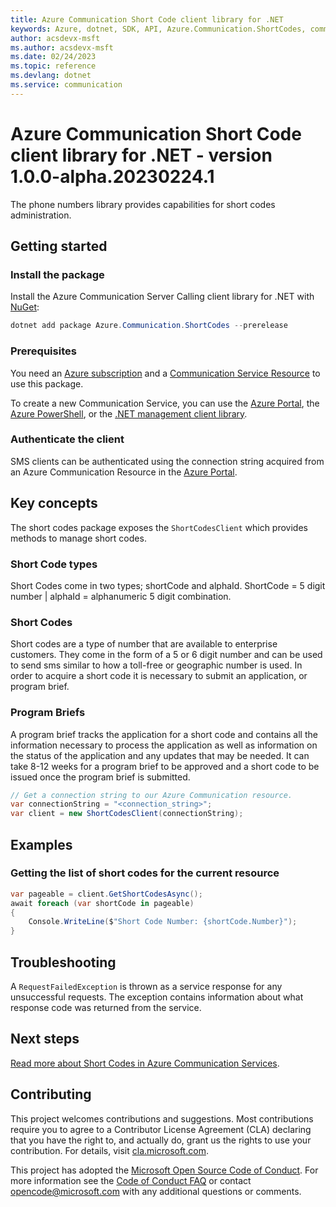 ```yaml
---
title: Azure Communication Short Code client library for .NET
keywords: Azure, dotnet, SDK, API, Azure.Communication.ShortCodes, communication
author: acsdevx-msft
ms.author: acsdevx-msft
ms.date: 02/24/2023
ms.topic: reference
ms.devlang: dotnet
ms.service: communication
---
```

# Azure Communication Short Code client library for .NET - version 1.0.0-alpha.20230224.1 


The phone numbers library provides capabilities for short codes administration.

## Getting started

### Install the package
Install the Azure Communication Server Calling client library for .NET with [NuGet][nuget]:

```PowerShell
dotnet add package Azure.Communication.ShortCodes --prerelease
```

### Prerequisites
You need an [Azure subscription][azure_sub] and a [Communication Service Resource][communication_resource_docs] to use this package.

To create a new Communication Service, you can use the [Azure Portal][communication_resource_create_portal], the [Azure PowerShell][communication_resource_create_power_shell], or the [.NET management client library][communication_resource_create_net].

### Authenticate the client
SMS clients can be authenticated using the connection string acquired from an Azure Communication Resource in the [Azure Portal][azure_portal].

## Key concepts
The short codes package exposes the `ShortCodesClient` which provides methods to manage short codes.

### Short Code types
Short Codes come in two types; shortCode and alphaId. ShortCode = 5 digit number | alphaId = alphanumeric 5 digit combination.

### Short Codes
Short codes are a type of number that are available to enterprise customers. They come in the form of a 5 or 6 digit number and can be used to send sms similar to how a toll-free or geographic number is used. In order to acquire a short code it is necessary to submit an application, or program brief.

### Program Briefs
A program brief tracks the application for a short code and contains all the information necessary to process the application as well as information on the status of the application and any updates that may be needed. It can take 8-12 weeks for a program brief to be approved and a short code to be issued once the program brief is submitted.

```C# Snippet:CreateShortCodesClient
// Get a connection string to our Azure Communication resource.
var connectionString = "<connection_string>";
var client = new ShortCodesClient(connectionString);
```

## Examples
### Getting the list of short codes for the current resource

```C# Snippet:GetShortCodes
var pageable = client.GetShortCodesAsync();
await foreach (var shortCode in pageable)
{
    Console.WriteLine($"Short Code Number: {shortCode.Number}");
}
```

## Troubleshooting
A `RequestFailedException` is thrown as a service response for any unsuccessful requests. The exception contains information about what response code was returned from the service.

<!-- LINKS -->
[azure_sub]: https://azure.microsoft.com/free/
[communication_resource_docs]: /azure/communication-services/quickstarts/create-communication-resource?tabs=windows&pivots=platform-azp
[communication_resource_create_portal]:  /azure/communication-services/quickstarts/create-communication-resource?tabs=windows&pivots=platform-azp
[communication_resource_create_power_shell]: /powershell/module/az.communication/new-azcommunicationservice
[communication_resource_create_net]: /azure/communication-services/quickstarts/create-communication-resource?tabs=windows&pivots=platform-net
[nuget]: https://www.nuget.org/

## Next steps
[Read more about Short Codes in Azure Communication Services][apply_for_short_code].

## Contributing
This project welcomes contributions and suggestions. Most contributions require you to agree to a Contributor License Agreement (CLA) declaring that you have the right to, and actually do, grant us the rights to use your contribution. For details, visit [cla.microsoft.com][cla].

This project has adopted the [Microsoft Open Source Code of Conduct][coc]. For more information see the [Code of Conduct FAQ][coc_faq] or contact [opencode@microsoft.com][coc_contact] with any additional questions or comments.

<!-- LINKS -->
[azure_sub]: https://azure.microsoft.com/free/
[azure_portal]: https://portal.azure.com
[cla]: https://cla.microsoft.com
[coc]: https://opensource.microsoft.com/codeofconduct/
[coc_faq]: https://opensource.microsoft.com/codeofconduct/faq/
[coc_contact]: mailto:opencode@microsoft.com
[nuget]: https://www.nuget.org/
[apply_for_short_code]: /azure/communication-services/quickstarts/sms/apply-for-short-code

